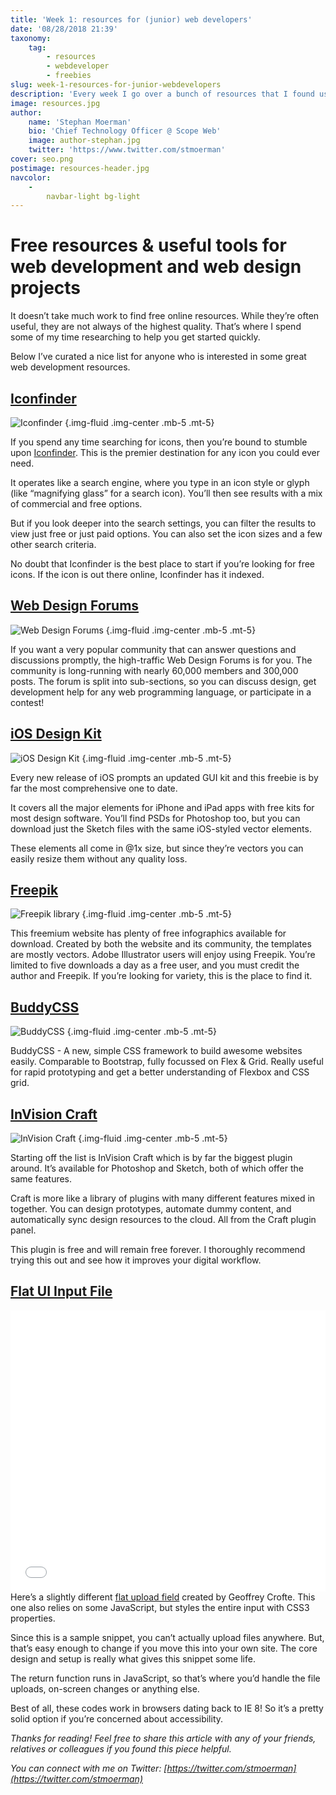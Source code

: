 ```yaml
---
title: 'Week 1: resources for (junior) web developers'
date: '08/28/2018 21:39'
taxonomy:
    tag:
        - resources
        - webdeveloper
        - freebies
slug: week-1-resources-for-junior-webdevelopers
description: 'Every week I go over a bunch of resources that I found useful throughout my week as a web agency owner. If you find any useful resources that I missed out on, feel free to send me an email at stephan@scopeweb.nyc'
image: resources.jpg
author:
    name: 'Stephan Moerman'
    bio: 'Chief Technology Officer @ Scope Web'
    image: author-stephan.jpg
    twitter: 'https://www.twitter.com/stmoerman'
cover: seo.png
postimage: resources-header.jpg
navcolor:
    -
        navbar-light bg-light
---
```


# Free resources & useful tools for web development and web design projects
<div class="mb-3"></div>
It doesn’t take much work to find free online resources. While they’re often useful, they are not always of the highest quality. That’s where I spend some of my time researching to help you get started quickly.

Below I’ve curated a nice list for anyone who is interested in some great web development resources.
<div class="mb-5"></div>

<h2><a href="https://www.iconfinder.com/" target="_blank" rel="noopener">Iconfinder</a></h2>

![Iconfinder](iconfinder.jpg) {.img-fluid .img-center .mb-5 .mt-5}

<div class="mb-3"></div>
If you spend any time searching for icons, then you’re bound to stumble upon <a href="https://www.iconfinder.com/" target="_blank" rel="noopener">Iconfinder</a>. This is the premier destination for any icon you could ever need.

It operates like a search engine, where you type in an icon style or glyph (like “magnifying glass” for a search icon). You’ll then see results with a mix of commercial and free options.

But if you look deeper into the search settings, you can filter the results to view just free or just paid options. You can also set the icon sizes and a few other search criteria.

No doubt that Iconfinder is the best place to start if you’re looking for free icons. If the icon is out there online, Iconfinder has it indexed.
<div class="mb-5"></div>

<h2><a href="http://www.webdesignforums.net/forum/forum.php" target="_blank" rel="noopener">Web Design Forums</a></h2>

![Web Design Forums](web-design-forums.png) {.img-fluid .img-center .mb-5 .mt-5}

<div class="mb-3"></div>
If you want a very popular community that can answer questions and discussions promptly, the high-traffic Web Design Forums is for you. The community is long-running with nearly 60,000 members and 300,000 posts. The forum is split into sub-sections, so you can discuss design, get development help for any web programming language, or participate in a contest!
<div class="mb-5"></div>

<h2><a href="https://iosdesignkit.io/" target="_blank" rel="noopener">iOS Design Kit</a></h2>

![iOS Design Kit](ios-design-kit.jpg) {.img-fluid .img-center .mb-5 .mt-5}

<div class="mb-3"></div>
Every new release of iOS prompts an updated GUI kit and this freebie is by far the most comprehensive one to date.

It covers all the major elements for iPhone and iPad apps with free kits for most design software. You’ll find PSDs for Photoshop too, but you can download just the Sketch files with the same iOS-styled vector elements.

These elements all come in @1x size, but since they’re vectors you can easily resize them without any quality loss.
<div class="mb-5"></div>

<h2><a href="https://www.freepik.com/" target="_blank" rel="noopener">Freepik</a></h2>

![Freepik library](freepik.jpg) {.img-fluid .img-center .mb-5 .mt-5}

<div class="mb-3"></div>
This freemium website has plenty of free infographics available for download. Created by both the website and its community, the templates are mostly vectors. Adobe Illustrator users will enjoy using Freepik. You’re limited to five downloads a day as a free user, and you must credit the author and Freepik. If you’re looking for variety, this is the place to find it.
<div class="mb-5"></div>

<h2><a href="https://buddycss.com/" target="_blank" rel="noopener">BuddyCSS</a></h2>

![BuddyCSS](buddy-css.jpg) {.img-fluid .img-center .mb-5 .mt-5}

<div class="mb-3"></div>
BuddyCSS - A new, simple CSS framework to build awesome websites easily. Comparable to Bootstrap, fully focussed on Flex &amp; Grid. Really useful for rapid prototyping and get a better understanding of Flexbox and CSS grid.
<div class="mb-5"></div>

<h2><a href="https://www.invisionapp.com/craft" target="_blank" rel="noopener">InVision Craft</a></h2>

![InVision Craft](invision-craft.jpg) {.img-fluid .img-center .mb-5 .mt-5}

<div class="mb-3"></div>
Starting off the list is InVision Craft which is by far the biggest plugin around. It’s available for Photoshop and Sketch, both of which offer the same features.

Craft is more like a library of plugins with many different features mixed in together. You can design prototypes, automate dummy content, and automatically sync design resources to the cloud. All from the Craft plugin panel.

This plugin is free and will remain free forever. I thoroughly recommend trying this out and see how it improves your digital workflow.
<div class="mb-5"></div>

<h2><a href="Flat UI Input File" target="_blank" rel="noopener">Flat UI Input File</a></h2>

<iframe id="cp_embed_HbwcG" src="//codepen.io/CreativeJuiz/embed/preview/HbwcG?height=450&amp;theme-id=0&amp;slug-hash=HbwcG&amp;default-tab=css%2Cresult&amp;user=CreativeJuiz&amp;embed-version=2&amp;pen-title=Custom%20styles%20for%20Input%20file&amp;preview=true" scrolling="no" allowtransparency="true" allowfullscreen="true" allowpaymentrequest="true" name="CodePen Embed" title="Custom styles for Input file" class="cp_embed_iframe " style="width: 100%; overflow: hidden;" height="450" frameborder="0"></iframe>

<div class="mb-3"></div>
Here’s a slightly different <a href="https://codepen.io/CreativeJuiz/pen/HbwcG" target="_blank" rel="noopener">flat upload field</a> created by Geoffrey Crofte. This one also relies on some JavaScript, but styles the entire input with CSS3 properties.

Since this is a sample snippet, you can’t actually upload files anywhere. But, that’s easy enough to change if you move this into your own site. The core design and setup is really what gives this snippet some life.

The return function runs in JavaScript, so that’s where you’d handle the file uploads, on-screen changes or anything else.

Best of all, these codes work in browsers dating back to IE 8! So it’s a pretty solid option if you’re concerned about accessibility.
<div class="mb-5"></div>

_Thanks for reading! Feel free to share this article with any of your friends, relatives or colleagues if you found this piece helpful._

_You can connect with me on Twitter: [https://twitter.com/stmoerman](https://twitter.com/stmoerman)_